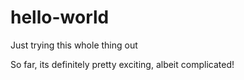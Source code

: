 # hello-world
Just trying this whole thing out

So far, its definitely pretty exciting, albeit complicated!
